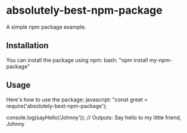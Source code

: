 # absolutely-best-npm-package

A simple npm package example.

## Installation

You can install the package using npm:
bash:
"npm install my-npm-package"

## Usage

Here's how to use the package:
javascript:
"const greet = require('absolutely-best-npm-package');

console.log(sayHello('Johnny')); // Outputs: Say hello to my little friend, Johnny